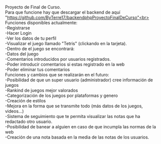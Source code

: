 Proyecto de Final de Curso.<br>
Para que funcione hay que descargar el backend de aquí "https://github.com/ByTerre17/backendphpProyectoFinalDeCurso"<br>
Funciones disponibles actualmente:<br>
-Registrarse<br>
-Hacer Login<br>
-Ver los datos de tu perfil<br>
-Visualizar el juego llamado "Tetris" (clickando en la tarjeta).<br>
-Dentro de el juego se encontrará:<br>
-Datos del juego<br>
-Comentarios introducidos por usuarios registrados.<br>
-Poder introducir comentarios si estas registrado en la web<br>
-Poder eliminar tus comentarios<br>
Funciones y cambios que se realizarán en el futuro:<br>
-Posibilidad de que un super usuario (administrador) cree información de juegos<br>
-Rankind de juegos mejor valorados<br>
-Categorización de los juegos por plataformas y genero<br>
-Creación de estilos<br>
-Mejora en la forma que se transmite todo (más datos de los juegos, videos...)<br>
-Sistema de seguimiento que te permita visualizar las notas que ha redactado otro usuario.<br>
-Posibilidad de banear a alguien en caso de que incumpla las normas de la web<br>
-Creación de una nota basada en la media de las notas de los usuarios.<br>
